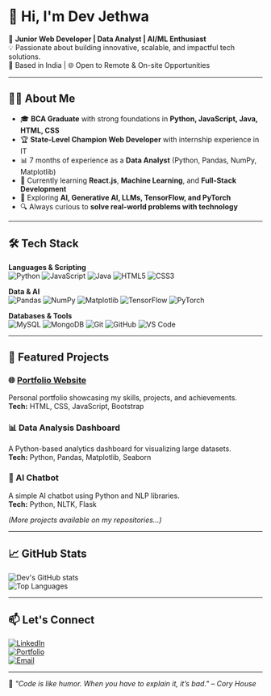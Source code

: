 
<!---
devjthwa/devjthwa is a ✨ special ✨ repository because its `README.md` (this file) appears on your GitHub profile.
You can click the Preview link to take a look at your changes.
--->
# 👋 Hi, I'm Dev Jethwa  

🚀 **Junior Web Developer | Data Analyst | AI/ML Enthusiast**  
💡 Passionate about building innovative, scalable, and impactful tech solutions.  
📍 Based in India | 🌐 Open to Remote & On-site Opportunities  

---

## 🧑‍💻 About Me  
- 🎓 **BCA Graduate** with strong foundations in **Python, JavaScript, Java, HTML, CSS**  
- 🏆 **State-Level Champion Web Developer** with internship experience in IT  
- 📊 7 months of experience as a **Data Analyst** (Python, Pandas, NumPy, Matplotlib)  
- 🌱 Currently learning **React.js**, **Machine Learning**, and **Full-Stack Development**  
- 🤖 Exploring **AI, Generative AI, LLMs, TensorFlow, and PyTorch**  
- 🔍 Always curious to **solve real-world problems with technology**  

---

## 🛠 Tech Stack  

**Languages & Scripting**  
![Python](https://img.shields.io/badge/Python-3776AB?style=flat-square&logo=python&logoColor=white)
![JavaScript](https://img.shields.io/badge/JavaScript-F7DF1E?style=flat-square&logo=javascript&logoColor=black)
![Java](https://img.shields.io/badge/Java-007396?style=flat-square&logo=java&logoColor=white)
![HTML5](https://img.shields.io/badge/HTML5-E34F26?style=flat-square&logo=html5&logoColor=white)
![CSS3](https://img.shields.io/badge/CSS3-1572B6?style=flat-square&logo=css3&logoColor=white)

**Data & AI**  
![Pandas](https://img.shields.io/badge/Pandas-150458?style=flat-square&logo=pandas&logoColor=white)
![NumPy](https://img.shields.io/badge/NumPy-013243?style=flat-square&logo=numpy&logoColor=white)
![Matplotlib](https://img.shields.io/badge/Matplotlib-11557c?style=flat-square)
![TensorFlow](https://img.shields.io/badge/TensorFlow-FF6F00?style=flat-square&logo=tensorflow&logoColor=white)
![PyTorch](https://img.shields.io/badge/PyTorch-EE4C2C?style=flat-square&logo=pytorch&logoColor=white)

**Databases & Tools**  
![MySQL](https://img.shields.io/badge/MySQL-005C84?style=flat-square&logo=mysql&logoColor=white)
![MongoDB](https://img.shields.io/badge/MongoDB-4EA94B?style=flat-square&logo=mongodb&logoColor=white)
![Git](https://img.shields.io/badge/Git-F05032?style=flat-square&logo=git&logoColor=white)
![GitHub](https://img.shields.io/badge/GitHub-181717?style=flat-square&logo=github&logoColor=white)
![VS Code](https://img.shields.io/badge/VS_Code-0078D4?style=flat-square&logo=visual-studio-code&logoColor=white)

---

## 📌 Featured Projects  

### 🌐 [Portfolio Website](https://your-portfolio-link.com)
Personal portfolio showcasing my skills, projects, and achievements.  
**Tech:** HTML, CSS, JavaScript, Bootstrap  

### 📊 Data Analysis Dashboard
A Python-based analytics dashboard for visualizing large datasets.  
**Tech:** Python, Pandas, Matplotlib, Seaborn  

### 🤖 AI Chatbot
A simple AI chatbot using Python and NLP libraries.  
**Tech:** Python, NLTK, Flask  

*(More projects available on my repositories...)*  

---

## 📈 GitHub Stats  
![Dev's GitHub stats](https://github-readme-stats.vercel.app/api?username=devjethwa&show_icons=true&theme=tokyonight)  
![Top Languages](https://github-readme-stats.vercel.app/api/top-langs/?username=devjethwa&layout=compact&theme=tokyonight)

---

## 📫 Let's Connect  

[![LinkedIn](https://img.shields.io/badge/LinkedIn-0077B5?style=flat-square&logo=linkedin&logoColor=white)](https://linkedin.com/in/your-link)  
[![Portfolio](https://img.shields.io/badge/Portfolio-000000?style=flat-square&logo=vercel&logoColor=white)](https://your-portfolio-link.com)  
[![Email](https://img.shields.io/badge/Email-Dev_Jethwa-blue?style=flat-square&logo=gmail&logoColor=white)](mailto:your-email@example.com)  

---

💬 *"Code is like humor. When you have to explain it, it’s bad." – Cory House*  

